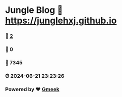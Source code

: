 # Jungle Blog :link: https://junglehxj.github.io 
### :page_facing_up: [2](https://junglehxj.github.io/tag.html) 
### :speech_balloon: 0 
### :hibiscus: 7345 
### :alarm_clock: 2024-06-21 23:23:26 
### Powered by :heart: [Gmeek](https://github.com/Meekdai/Gmeek)
